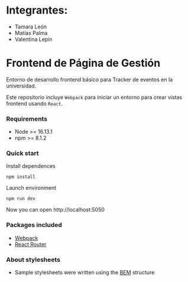# Integrantes:

- Tamara León
- Matías Palma
- Valentina Lepin

# Frontend de Página de Gestión

Entorno de desarrollo frontend básico para Tracker de eventos en la universidad.

Este repositorio incluye `Webpack` para iniciar un entorno para crear vistas frontend usando `React`.

### Requirements

- Node >= 16.13.1
- npm >= 8.1.2

### Quick start

Install dependences

```
npm install
```

Launch environment

```
npm run dev
```

Now you can open http://localhost:5050

### Packages included

- [Webpack](https://webpack.js.org/)
- [React Router](https://reactrouter.com/en/main)

### About stylesheets

- Sample stylesheets were written using the [BEM](https://getbem.com/) structure
